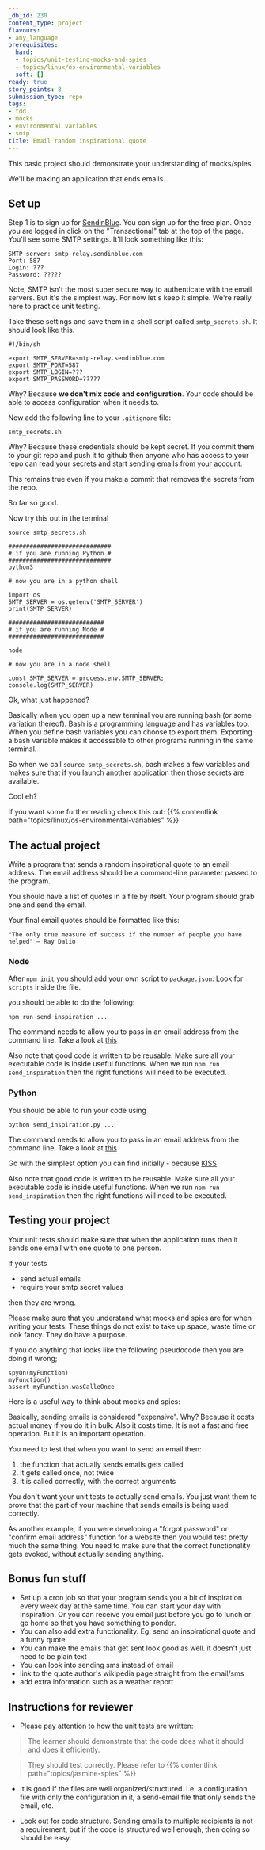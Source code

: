 ```yaml
---
_db_id: 230
content_type: project
flavours:
- any_language
prerequisites:
  hard:
  - topics/unit-testing-mocks-and-spies
  - topics/linux/os-environmental-variables
  soft: []
ready: true
story_points: 8
submission_type: repo
tags:
- tdd
- mocks
- environmental variables
- smtp
title: Email random inspirational quote
---
```


This basic project should demonstrate your understanding of mocks/spies.

We'll be making an application that ends emails.

## Set up

Step 1 is to sign up for [SendinBlue](https://www.sendinblue.com/). You can sign up for the free plan. Once you are logged in click on the "Transactional" tab at the top of the page. You'll see some SMTP settings. It'll look something like this:

```
SMTP server: smtp-relay.sendinblue.com
Port: 587
Login: ???
Password: ?????
```

Note, SMTP isn't the most super secure way to authenticate with the email servers. But it's the simplest way. For now let's keep it simple. We're really here to practice unit testing.

Take these settings and save them in a shell script called `smtp_secrets.sh`. It should look like this.

```
#!/bin/sh

export SMTP_SERVER=smtp-relay.sendinblue.com
export SMTP_PORT=587
export SMTP_LOGIN=???
export SMTP_PASSWORD=?????
```

Why? Because **we don't mix code and configuration**. Your code should be able to access configuration when it needs to.

Now add the following line to your `.gitignore` file:

```
smtp_secrets.sh
```

Why? Because these credentials should be kept secret. If you commit them to your git repo and push it to github then anyone who has access to your repo can read your secrets and start sending emails from your account.

This remains true even if you make a commit that removes the secrets from the repo.

So far so good.

Now try this out in the terminal

```
source smtp_secrets.sh

#############################
# if you are running Python #
#############################
python3

# now you are in a python shell

import os
SMTP_SERVER = os.getenv('SMTP_SERVER')
print(SMTP_SERVER)

###########################
# if you are running Node #
###########################

node

# now you are in a node shell

const SMTP_SERVER = process.env.SMTP_SERVER;
console.log(SMTP_SERVER)
```

Ok, what just happened?

Basically when you open up a new terminal you are running bash (or some variation thereof). Bash is a programming language and has variables too. When you define bash variables you can choose to export them. Exporting a bash variable makes it accessable to other programs running in the same terminal.

So when we call `source smtp_secrets.sh`, bash makes a few variables and makes sure that if you launch another application then those secrets are available.

Cool eh?

If you want some further reading check this out: {{% contentlink path="topics/linux/os-environmental-variables" %}}

## The actual project

Write a program that sends a random inspirational quote to an email address. The email address should be a command-line parameter passed to the program.

You should have a list of quotes in a file by itself. Your program should grab one and send the email.

Your final email quotes should be formatted like this:

```
"The only true measure of success if the number of people you have helped" — Ray Dalio
```

### Node

After `npm init` you should add your own script to `package.json`. Look for `scripts` inside the file.

you should be able to do the following:

```
npm run send_inspiration ...
```

The command needs to allow you to pass in an email address from the command line. Take a look at [this](https://stackoverflow.com/questions/11580961/sending-command-line-arguments-to-npm-script)

Also note that good code is written to be reusable. Make sure all your executable code is inside useful functions. When we run `npm run send_inspiration` then the right functions will need to be executed.

### Python

You should be able to run your code using

```
python send_inspiration.py ...
```

The command needs to allow you to pass in an email address from the command line. Take a look at [this](https://stackoverflow.com/questions/1009860/how-to-read-process-command-line-arguments)

Go with the simplest option you can find initially - because [KISS](https://en.wikipedia.org/wiki/KISS_principle)

Also note that good code is written to be reusable. Make sure all your executable code is inside useful functions. When we run `npm run send_inspiration` then the right functions will need to be executed.

## Testing your project

Your unit tests should make sure that when the application runs then it sends one email with one quote to one person.

If your tests

- send actual emails
- require your smtp secret values

then they are wrong.

Please make sure that you understand what mocks and spies are for when writing your tests. These things do not exist to take up space, waste time or look fancy. They do have a purpose.

If you do anything that looks like the following pseudocode then you are doing it wrong;

```
spyOn(myFunction)
myFunction()
assert myFunction.wasCalleOnce
```

Here is a useful way to think about mocks and spies:

Basically, sending emails is considered "expensive". Why? Because it costs actual money if you do it in bulk. Also it costs time. It is not a fast and free operation. But it is an important operation.

You need to test that when you want to send an email then:

1. the function that actually sends emails gets called
2. it gets called once, not twice
3. it is called correctly, with the correct arguments

You don't want your unit tests to actually send emails. You just want them to prove that the part of your machine that sends emails is being used correctly.

As another example, if you were developing a "forgot password" or "confirm email address" function for a website then you would test pretty much the same thing. You need to make sure that the correct functionality gets evoked, without actually sending anything.

## Bonus fun stuff

- Set up a cron job so that your program sends you a bit of inspiration every week day at the same time. You can start your day with inspiration. Or you can receive you email just before you go to lunch or go home so that you have something to ponder.
- You can also add extra functionality. Eg: send an inspirational quote and a funny quote.
- You can make the emails that get sent look good as well. it doesn't just need to be plain text
- You can look into sending sms instead of email
- link to the quote author's wikipedia page straight from the email/sms
- add extra information such as a weather report


## Instructions for reviewer

- Please pay attention to how the unit tests are written:

> The learner should demonstrate that the code does what it should and does it efficiently.

> They should test correctly. Please refer to {{% contentlink path="topics/jasmine-spies" %}}

- It is good if the files are well organized/structured. i.e. a configuration file with only the configuration in it, a send-email file that only sends the email, etc.

- Look out for code structure. Sending emails to multiple recipients is not a requirement, but if the code is structured well enough, then doing so should be easy. 

